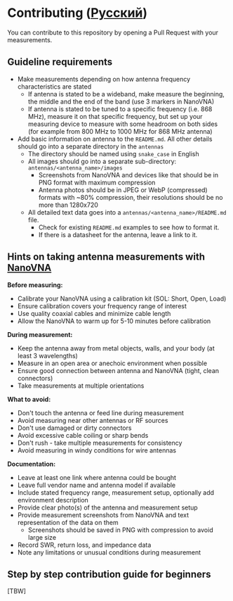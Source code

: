 # Contributing ([Русский](CONTRIBUTING_RU.md))

You can contribute to this repository by opening a Pull Request with your measurements.

## Guideline requirements

- Make measurements depending on how antenna frequency characteristics are stated
  - If antenna is stated to be a wideband, make measure the beginning, the middle and the end of the band (use 3 markers in NanoVNA)
  - If antenna is stated to be tuned to a specific frequency (i.e. 868 MHz), measure it on that specific frequency, but set up your measuring device to measure with some headroom on both sides (for example from 800 MHz to 1000 MHz for 868 MHz antenna)
- Add basic information on antenna to the `README.md`. All other details should go into a separate directory in the `antennas`
  - The directory should be named using `snake_case` in English
  - All images should go into a separate sub-directory: `antennas/<antenna_name>/images`
    - Screenshots from NanoVNA and devices like that should be in PNG format with maximum compression
    - Antenna photos should be in JPEG or WebP (compressed) formats with ~80% compression, their resolutions should be no more than 1280x720
  - All detailed text data goes into a `antennas/<antenna_name>/README.md` file.
    - Check for existing `README.md` examples to see how to format it.
    - If there is a datasheet for the antenna, leave a link to it.

## Hints on taking antenna measurements with [NanoVNA](https://nanovna.com)

**Before measuring:**
- Calibrate your NanoVNA using a calibration kit (SOL: Short, Open, Load)
- Ensure calibration covers your frequency range of interest
- Use quality coaxial cables and minimize cable length
- Allow the NanoVNA to warm up for 5-10 minutes before calibration

**During measurement:**
- Keep the antenna away from metal objects, walls, and your body (at least 3 wavelengths)
- Measure in an open area or anechoic environment when possible
- Ensure good connection between antenna and NanoVNA (tight, clean connectors)
- Take measurements at multiple orientations

**What to avoid:**
- Don't touch the antenna or feed line during measurement
- Avoid measuring near other antennas or RF sources
- Don't use damaged or dirty connectors
- Avoid excessive cable coiling or sharp bends
- Don't rush - take multiple measurements for consistency
- Avoid measuring in windy conditions for wire antennas

**Documentation:**
- Leave at least one link where antenna could be bought
- Leave full vendor name and antenna model if available
- Include stated frequency range, measurement setup, optionally add environment description
- Provide clear photo(s) of the antenna and measurement setup
- Provide measurement screenshots from NanoVNA and text representation of the data on them
  - Screenshots should be saved in PNG with compression to avoid large size
- Record SWR, return loss, and impedance data
- Note any limitations or unusual conditions during measurement

## Step by step contribution guide for beginners

[TBW]
